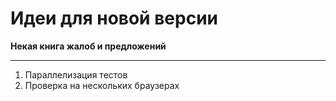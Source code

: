 # Идеи для новой версии

**Некая книга жалоб и предложений**
****
1. Параллелизация тестов
2. Проверка на нескольких браузерах